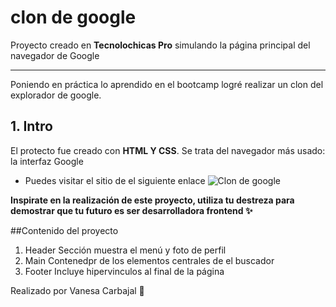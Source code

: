 # clon de google
Proyecto creado en **Tecnolochicas Pro** simulando la página principal del navegador de Google
******
Poniendo en práctica lo aprendido en el bootcamp logré realizar un clon del explorador de google.
## 1. Intro
El protecto fue creado con **HTML Y CSS**. Se trata del navegador más usado: la interfaz Google
* Puedes visitar el sitio de el siguiente enlace
![Clon de google](https://www.linuxadictos.com/wp-content/uploads/Google-en-Firefox.png)

**Inspirate en la realización de este proyecto, utiliza tu destreza para demostrar que tu futuro es ser desarrolladora frontend ✨**

##Contenido del proyecto
1. Header
Sección muestra el menú y foto de perfil
2. Main
Contenedpr de los elementos centrales de el buscador
3. Footer
Incluye hipervinculos al final de la página

Realizado por Vanesa Carbajal 🧡
